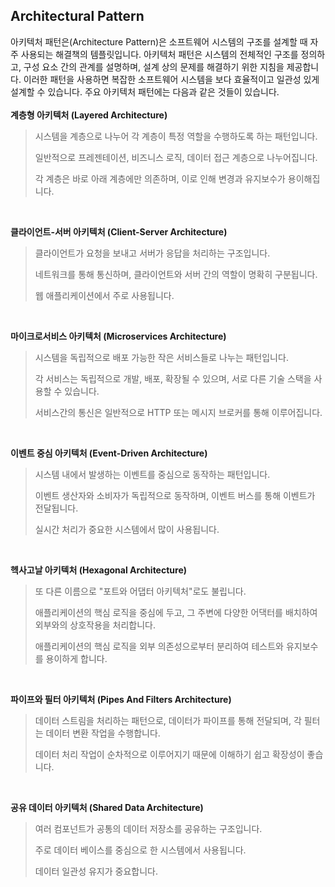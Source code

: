 ## Architectural Pattern
아키텍처 패턴은(Architecture Pattern)은 소프트웨어 시스템의 구조를 설계할 때 자주 사용되는 해결책의 템플릿입니다. 아키텍처 패턴은 시스템의 전체적인 구조를 정의하고, 구성 요소 간의 관계를 설명하며, 설계 상의 문제를 해결하기 위한 지침을 제공합니다. 이러한 패턴을 사용하면 복잡한 소프트웨어 시스템을 보다 효율적이고 일관성 있게 설계할 수 있습니다. 주요 아키텍처 패턴에는 다음과 같은 것들이 있습니다.
<br>
<br>
**계층형 아키텍처 (Layered Architecture)**
> 시스템을 계층으로 나누어 각 계층이 특정 역할을 수행하도록 하는 패턴입니다.
> 
> 일반적으로 프레젠테이션, 비즈니스 로직, 데이터 접근 계층으로 나누어집니다.
>
> 각 계층은 바로 아래 계층에만 의존하며, 이로 인해 변경과 유지보수가 용이해집니다.
<br>

**클라이언트-서버 아키텍처 (Client-Server Architecture)**
> 클라이언트가 요청을 보내고 서버가 응답을 처리하는 구조입니다.
>
>  네트워크를 통해 통신하며, 클라이언트와 서버 간의 역할이 명확히 구분됩니다.
>
> 웹 애플리케이션에서 주로 사용됩니다.
<br>

**마이크로서비스 아키텍처 (Microservices Architecture)**
> 시스템을 독립적으로 배포 가능한 작은 서비스들로 나누는 패턴입니다.
>
> 각 서비스는 독립적으로 개발, 배포, 확장될 수 있으며, 서로 다른 기술 스택을 사용할 수 있습니다.
>
> 서비스간의 통신은 일반적으로 HTTP 또는 메시지 브로커를 통해 이루어집니다.
<br>

**이벤트 중심 아키텍처 (Event-Driven Architecture)**
> 시스템 내에서 발생하는 이벤트를 중심으로 동작하는 패턴입니다.
>
> 이벤트 생산자와 소비자가 독립적으로 동작하며, 이벤트 버스를 통해 이벤트가 전달됩니다.
>
> 실시간 처리가 중요한 시스템에서 많이 사용됩니다.
<br>

**헥사고날 아키텍처 (Hexagonal Architecture)**
> 또 다른 이름으로 "포트와 어댑터 아키텍처"로도 불립니다.
>
> 애플리케이션의 핵심 로직을 중심에 두고, 그 주변에 다양한 어댁터를 배치하여 외부와의 상호작용을 처리합니다.
>
> 애플리케이션의 핵심 로직을 외부 의존성으로부터 분리하여 테스트와 유지보수를 용이하게 합니다.
<br>

**파이프와 필터 아키텍처 (Pipes And Filters Architecture)**
> 데이터 스트림을 처리하는 패턴으로, 데이터가 파이프를 통해 전달되며, 각 필터는 데이터 변환 작업을 수행합니다.
>
> 데이터 처리 작업이 순차적으로 이루어지기 때문에 이해하기 쉽고 확장성이 좋습니다.
<br>

**공유 데이터 아키텍처 (Shared Data Architecture)**
> 여러 컴포넌트가 공통의 데이터 저장소를 공유하는 구조입니다.
>
> 주로 데이터 베이스를 중심으로 한 시스템에서 사용됩니다.
>
> 데이터 일관성 유지가 중요합니다.
